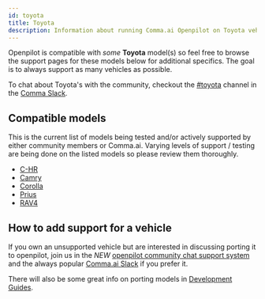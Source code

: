 ```yaml
---
id: toyota
title: Toyota
description: Information about running Comma.ai Openpilot on Toyota vehicles including the  and  and  and  and  and  others.
---
```

<!-- 
***************************************
DO NOT MODIFY!!!
THIS IS AN AUTOMATICALLY GENERATED FILE
PLEASE USE AIRTABLE.COM DATABASE TO UPDATE
***************************************
-->

Openpilot is compatible with *some* **Toyota** model(s) so feel free to browse the support pages for these models below for additional specifics.
The goal is to always support as many vehicles as possible.

To chat about Toyota's with the community, checkout the [#toyota](slack://channel?id=toyota&team=comma) channel in the [Comma Slack](https://slack.comma.ai).
## Compatible models

This is the current list of models being tested and/or actively supported by either community members or Comma.ai.  Varying levels of support / testing are being done on the listed models so please review them thoroughly.

* [C-HR](/vehicles/toyota/c-hr/)
* [Camry](/vehicles/toyota/camry/)
* [Corolla](/vehicles/toyota/corolla/)
* [Prius](/vehicles/toyota/prius/)
* [RAV4](/vehicles/toyota/rav4/)

## How to add support for a vehicle

If you own an unsupported vehicle but are interested in discussing porting it to openpilot, join us in the *NEW* [openpilot community chat support system](https://spectrum.chat/openpilot) and the always popular [Comma.ai Slack](https://slack.comma.ai/) if you prefer it.

There will also be some great info on porting models in [Development Guides](../../development/guides/).


